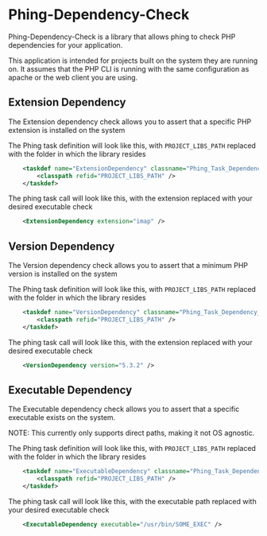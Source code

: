 Phing-Dependency-Check
======================
Phing-Dependency-Check is a library that allows phing to check PHP dependencies
for your application.

This application is intended for projects built on the system they are running 
on. It assumes that the PHP CLI is running with the same configuration as apache
or the web client you are using.

Extension Dependency
--------------------
The Extension dependency check allows you to assert that a specific PHP 
extension is installed on the system

The Phing task definition will look like this, with `PROJECT_LIBS_PATH` replaced
with the folder in which the library resides

```xml
	<taskdef name="ExtensionDependency" classname="Phing_Task_Dependency_Extension">
		<classpath refid="PROJECT_LIBS_PATH" />
	</taskdef>
```

The phing task call will look like this, with the extension replaced with your 
desired executable check

```xml
    <ExtensionDependency extension="imap" />
```

Version Dependency
------------------
The Version dependency check allows you to assert that a minimum PHP version is
installed on the system

The Phing task definition will look like this, with `PROJECT_LIBS_PATH` replaced
with the folder in which the library resides

```xml
	<taskdef name="VersionDependency" classname="Phing_Task_Dependency_Version">
		<classpath refid="PROJECT_LIBS_PATH" />
	</taskdef>
```

The phing task call will look like this, with the extension replaced with your 
desired executable check

```xml
    <VersionDependency version="5.3.2" />
```

Executable Dependency
---------------------
The Executable dependency check allows you to assert that a specific executable
exists on the system.

NOTE: This currently only supports direct paths, making it not OS agnostic.

The Phing task definition will look like this, with `PROJECT_LIBS_PATH` replaced
with the folder in which the library resides

```xml
	<taskdef name="ExecutableDependency" classname="Phing_Task_Dependency_Executable">
		<classpath refid="PROJECT_LIBS_PATH" />
	</taskdef>
```

The phing task call will look like this, with the executable path replaced with
your desired executable check

```xml
    <ExecutableDependency executable="/usr/bin/SOME_EXEC" />
```
